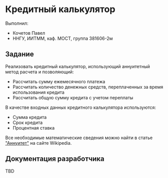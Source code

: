 # Кредитный калькулятор

Выполнил:

 - Кочетов Павел
 - ННГУ, ИИТММ, каф. МОСТ, группа 381606-2м

## Задание

Реализовать кредитный калькулятор, использующий аннуитетный метод расчета и позволяющий:

 - Рассчитать сумму ежемесячного платежа
 - Рассчитать количество денежных средств, переплаченных за время использования кредита
 - Рассчитать общую сумму кредита с учетом переплаты

В качестве входных данных кредитного калькулятора используются:
 
 - Сумма кредита
 - Срок кредита
 - Процентная ставка
 
Все необходимые математические сведения можно найти в статье
["Аннуитет"][annuity] на сайте Wikipedia.

## Документация разработчика

TBD

<!-- LINKS -->

[annuity]: https://ru.wikipedia.org/wiki/%D0%90%D0%BD%D0%BD%D1%83%D0%B8%D1%82%D0%B5%D1%82#.D0.9F.D1.80.D0.B8.D0.BC.D0.B5.D1.80_.D1.80.D0.B0.D1.81.D1.87.D0.B5.D1.82.D0.B0_.D0.BA.D1.80.D0.B5.D0.B4.D0.B8.D1.82.D0.B0_.D0.B0.D0.BD.D0.BD.D1.83.D0.B8.D1.82.D0.B5.D1.82.D0.BD.D1.8B.D0.BC.D0.B8_.D0.BF.D0.BB.D0.B0.D1.82.D0.B5.D0.B6.D0.B0.D0.BC.D0.B8